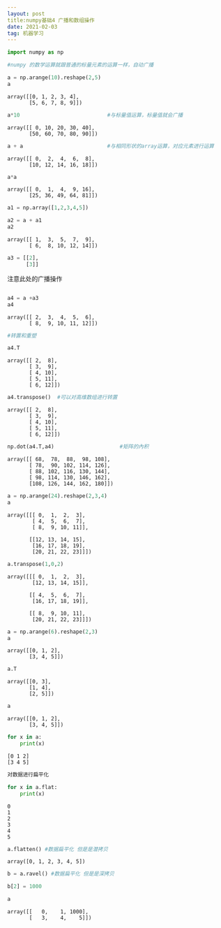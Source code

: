 ```yaml
---
layout: post
title:numpy基础4 广播和数组操作
date: 2021-02-03
tag: 机器学习
---
```



```python
import numpy as np
```


```python
#numpy 的数学运算就跟普通的标量元素的运算一样，自动广播
```


```python
a = np.arange(10).reshape(2,5)
a
```




    array([[0, 1, 2, 3, 4],
           [5, 6, 7, 8, 9]])




```python
a*10                            #与标量值运算，标量值就会广播
```




    array([[ 0, 10, 20, 30, 40],
           [50, 60, 70, 80, 90]])




```python
a + a                           #与相同形状的array运算，对应元素进行运算
```




    array([[ 0,  2,  4,  6,  8],
           [10, 12, 14, 16, 18]])




```python
a*a
```




    array([[ 0,  1,  4,  9, 16],
           [25, 36, 49, 64, 81]])




```python
a1 = np.array([1,2,3,4,5])
```


```python
a2 = a + a1
a2
```




    array([[ 1,  3,  5,  7,  9],
           [ 6,  8, 10, 12, 14]])




```python
a3 = [[2],
      [3]]
```

注意此处的广播操作


```python

a4 = a +a3
a4
```




    array([[ 2,  3,  4,  5,  6],
           [ 8,  9, 10, 11, 12]])




```python
#转置和重塑
```


```python
a4.T
```




    array([[ 2,  8],
           [ 3,  9],
           [ 4, 10],
           [ 5, 11],
           [ 6, 12]])




```python
a4.transpose()  #可以对高维数组进行转置
```




    array([[ 2,  8],
           [ 3,  9],
           [ 4, 10],
           [ 5, 11],
           [ 6, 12]])




```python
np.dot(a4.T,a4)                     #矩阵的內积
```




    array([[ 68,  78,  88,  98, 108],
           [ 78,  90, 102, 114, 126],
           [ 88, 102, 116, 130, 144],
           [ 98, 114, 130, 146, 162],
           [108, 126, 144, 162, 180]])




```python
a = np.arange(24).reshape(2,3,4)
a
```




    array([[[ 0,  1,  2,  3],
            [ 4,  5,  6,  7],
            [ 8,  9, 10, 11]],
    
           [[12, 13, 14, 15],
            [16, 17, 18, 19],
            [20, 21, 22, 23]]])




```python
a.transpose(1,0,2)
```




    array([[[ 0,  1,  2,  3],
            [12, 13, 14, 15]],
    
           [[ 4,  5,  6,  7],
            [16, 17, 18, 19]],
    
           [[ 8,  9, 10, 11],
            [20, 21, 22, 23]]])




```python
a = np.arange(6).reshape(2,3)
a
```




    array([[0, 1, 2],
           [3, 4, 5]])




```python
a.T
```




    array([[0, 3],
           [1, 4],
           [2, 5]])




```python
a
```




    array([[0, 1, 2],
           [3, 4, 5]])




```python
for x in a:
    print(x)
```

    [0 1 2]
    [3 4 5]



```python
对数据进行扁平化
```


```python
for x in a.flat:
    print(x)
```

    0
    1
    2
    3
    4
    5



```python
a.flatten() #数据扁平化 但是是潜拷贝
```




    array([0, 1, 2, 3, 4, 5])




```python
b = a.ravel() #数据扁平化 但是是深拷贝
```


```python
b[2] = 1000
```


```python
a
```




    array([[   0,    1, 1000],
           [   3,    4,    5]])




```python

```
